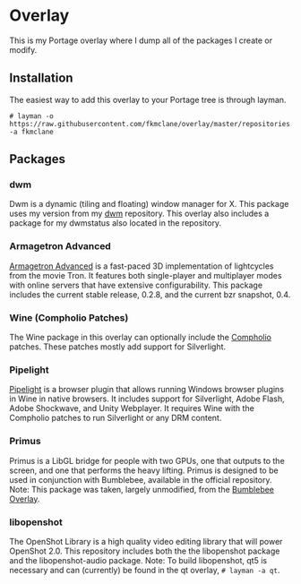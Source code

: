 Overlay
=======
This is my Portage overlay where I dump all of the packages I create or modify.

Installation
------------
The easiest way to add this overlay to your Portage tree is through layman.

```
# layman -o https://raw.githubusercontent.com/fkmclane/overlay/master/repositories.xml -a fkmclane
```

Packages
--------
### dwm ###
Dwm is a dynamic (tiling and floating) window manager for X. This package uses my version from my [dwm](https://github.com/fkmclane/dwm) repository. This overlay also includes a package for my dwmstatus also located in the repository.

### Armagetron Advanced ###
[Armagetron Advanced](http://armagetronad.org) is a fast-paced 3D implementation of lightcycles from the movie Tron. It features both single-player and multiplayer modes with online servers that have extensive configurability. This package includes the current stable release, 0.2.8, and the current bzr snapshot, 0.4.

### Wine (Compholio Patches) ###
The Wine package in this overlay can optionally include the [Compholio](http://www.compholio.com/wine-compholio/) patches. These patches mostly add support for Silverlight.

### Pipelight ###
[Pipelight](https://launchpad.net/pipelight) is a browser plugin that allows running Windows browser plugins in Wine in native browsers. It includes support for Silverlight, Adobe Flash, Adobe Shockwave, and Unity Webplayer. It requires Wine with the Compholio patches to run Silverlight or any DRM content.

### Primus ###
Primus is a LibGL bridge for people with two GPUs, one that outputs to the screen, and one that performs the heavy lifting. Primus is designed to be used in conjunction with Bumblebee, available in the official repository. Note: This package was taken, largely unmodified, from the [Bumblebee Overlay](https://github.com/Bumblebee-Project/bumblebee-gentoo).

### libopenshot ###
The OpenShot Library is a high quality video editing library that will power OpenShot 2.0. This repository includes both the the libopenshot package and the libopenshot-audio package. Note: To build libopenshot, qt5 is necessary and can (currently) be found in the qt overlay, `# layman -a qt`.
